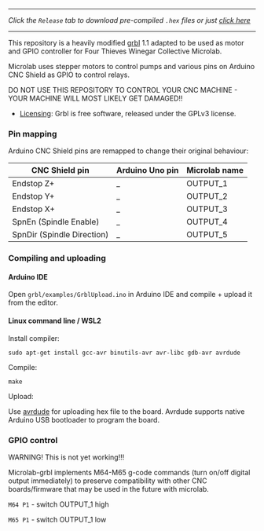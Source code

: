 
***
_Click the `Release` tab to download pre-compiled `.hex` files or just [click here](https://github.com/gnea/grbl/releases)_
***
This repository is a heavily modified [grbl](https://github.com/gnea/grbl) 1.1 adapted to be used as motor and GPIO controller for Four Thieves Winegar Collective Microlab.

Microlab uses stepper motors to control pumps and various pins on Arduino CNC Shield as GPIO to control relays. 

DO NOT USE THIS REPOSITORY TO CONTROL YOUR CNC MACHINE - YOUR MACHINE WILL MOST LIKELY GET DAMAGED!!

* [Licensing](https://github.com/gnea/grbl/wiki/Licensing): Grbl is free software, released under the GPLv3 license.

### Pin mapping

Arduino CNC Shield pins are remapped to change their original behaviour:

| CNC Shield pin  | Arduino Uno pin  | Microlab name  | 
|---|---|---|
| Endstop Z+  | _  | OUTPUT_1  |
| Endstop Y+  | _ |  OUTPUT_2  |
| Endstop X+  | _ |  OUTPUT_3  |
| SpnEn (Spindle Enable)  | _ |  OUTPUT_4  |
| SpnDir (Spindle Direction)  | _ |  OUTPUT_5  |



### Compiling and uploading

#### Arduino IDE

Open `grbl/examples/GrblUpload.ino` in Arduino IDE and compile + upload it from the editor.

#### Linux command line / WSL2

Install compiler:

`sudo apt-get install gcc-avr binutils-avr avr-libc gdb-avr avrdude`

Compile:

`make`

Upload:

Use [avrdude](https://github.com/avrdudes/avrdude) for uploading hex file to the board. Avrdude supports native Arduino USB bootloader to program the board.


### GPIO control

WARNING! This is not yet working!!!

Microlab-grbl implements M64-M65 g-code commands (turn on/off digital output immediately) to preserve compatibility with other CNC boards/firmware that may be used in the future with microlab.

`M64 P1` - switch OUTPUT_1 high

`M65 P1` - switch OUTPUT_1 low

